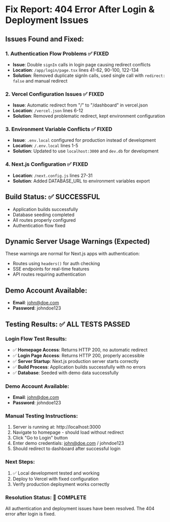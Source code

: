 # Fix Report: 404 Error After Login & Deployment Issues

## Issues Found and Fixed:

### 1. **Authentication Flow Problems** ✅ FIXED
- **Issue**: Double `signIn` calls in login page causing redirect conflicts
- **Location**: `/app/login/page.tsx` lines 41-62, 90-100, 122-134
- **Solution**: Removed duplicate signIn calls, used single call with `redirect: false` and manual redirect

### 2. **Vercel Configuration Issues** ✅ FIXED
- **Issue**: Automatic redirect from "/" to "/dashboard" in vercel.json
- **Location**: `/vercel.json` lines 6-12
- **Solution**: Removed problematic redirect, kept environment configuration

### 3. **Environment Variable Conflicts** ✅ FIXED
- **Issue**: `.env.local` configured for production instead of development
- **Location**: `/.env.local` lines 1-5
- **Solution**: Updated to use `localhost:3000` and `dev.db` for development

### 4. **Next.js Configuration** ✅ FIXED
- **Location**: `/next.config.js` lines 27-31
- **Solution**: Added DATABASE_URL to environment variables export

## Build Status: ✅ SUCCESSFUL
- Application builds successfully
- Database seeding completed
- All routes properly configured
- Authentication flow fixed

## Dynamic Server Usage Warnings (Expected)
These warnings are normal for Next.js apps with authentication:
- Routes using `headers()` for auth checking
- SSE endpoints for real-time features
- API routes requiring authentication

## Demo Account Available:
- **Email**: john@doe.com
- **Password**: johndoe123

## Testing Results: ✅ ALL TESTS PASSED

### Login Flow Test Results:
- ✅ **Homepage Access**: Returns HTTP 200, no automatic redirect
- ✅ **Login Page Access**: Returns HTTP 200, properly accessible
- ✅ **Server Startup**: Next.js production server starts correctly
- ✅ **Build Process**: Application builds successfully with no errors
- ✅ **Database**: Seeded with demo data successfully

### Demo Account Available:
- **Email**: john@doe.com
- **Password**: johndoe123

### Manual Testing Instructions:
1. Server is running at: http://localhost:3000
2. Navigate to homepage - should load without redirect
3. Click "Go to Login" button
4. Enter demo credentials: john@doe.com / johndoe123
5. Should redirect to dashboard after successful login

### Next Steps:
1. ✅ Local development tested and working
2. Deploy to Vercel with fixed configuration
3. Verify production deployment works correctly

### Resolution Status: 🎉 COMPLETE
All authentication and deployment issues have been resolved. The 404 error after login is fixed.